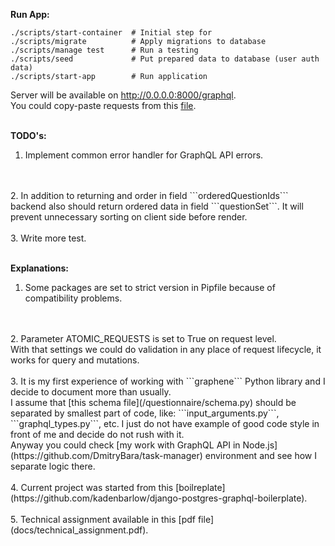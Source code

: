 **Run App:**
```
./scripts/start-container  # Initial step for 
./scripts/migrate          # Apply migrations to database
./scripts/manage test      # Run a testing
./scripts/seed             # Put prepared data to database (user auth data)
./scripts/start-app        # Run application
```

Server will be available on http://0.0.0.0:8000/graphql.
<br />
You could copy-paste requests from this [file](docs/graphql_requests.txt).
<br />
<br />



**TODO's:**
1. Implement common error handler for GraphQL API errors.
<br />
<br />
2. In addition to returning and order in field ```orderedQuestionIds``` backend also should return ordered data in field ```questionSet```. It will prevent unnecessary sorting on client side before render.
<br />
<br />
3. Write more test.
<br />
<br />

**Explanations:**
<br />
1. Some packages are set to strict version in Pipfile because of compatibility problems.
&nbsp;
<br />
<br />
2. Parameter ATOMIC_REQUESTS is set to True on request level.
<br />
With that settings we could do validation in any place of request lifecycle, it works for query and mutations.
<br />
<br />
3. It is my first experience of working with ```graphene``` Python library and I decide to document more than usually.
<br />
 I assume that [this schema file](/questionnaire/schema.py) should be separated by smallest part of code, like: ```input_arguments.py```, ```graphql_types.py```, etc.
 I just do not have example of good code style in front of me and decide do not rush with it.
<br />
 Anyway you could check [my work with GraphQL API in Node.js](https://github.com/DmitryBara/task-manager) environment and see how I separate logic there.
<br />
<br />
4. Current project was started from this [boilreplate](https://github.com/kadenbarlow/django-postgres-graphql-boilerplate).
<br />
<br />
5. Technical assignment available in this [pdf file](docs/technical_assignment.pdf).